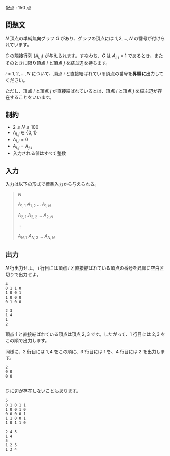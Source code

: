配点 : $150$ 点

## 問題文

$N$ 頂点の単純無向グラフ $G$ があり、グラフの頂点には $1,2,\ldots, N$ の番号が付けられています。

$G$ の隣接行列 $(A_{i,j})$ が与えられます。すなわち、$G$ は $A_{i,j} = 1$ であるとき、またそのときに限り頂点 $i$ と頂点 $j$ を結ぶ辺を持ちます。

$i = 1, 2, \ldots, N$ について、頂点 $i$ と直接結ばれている頂点の番号を**昇順に**出力してください。

ただし、頂点 $i$ と頂点 $j$ が直接結ばれているとは、頂点 $i$ と頂点 $j$ を結ぶ辺が存在することをいいます。

## 制約

- $2 \leq N \leq 100$
- $A_{i,j} \in \lbrace 0,1 \rbrace$
- $A_{i,i} = 0$
- $A_{i,j} = A_{j,i}$
- 入力される値はすべて整数

## 入力

入力は以下の形式で標準入力から与えられる。

> $N$
> 
> $A_{1,1}$ $A_{1,2}$ $\ldots$ $A_{1,N}$
> 
> $A_{2,1}$ $A_{2,2}$ $\ldots$ $A_{2,N}$
> 
> $\vdots$
> 
> $A_{N,1}$ $A_{N,2}$ $\ldots$ $A_{N,N}$

## 出力

$N$ 行出力せよ。
$i$ 行目には頂点 $i$ と直接結ばれている頂点の番号を昇順に空白区切りで出力せよ。

```input1
4
0 1 1 0
1 0 0 1
1 0 0 0
0 1 0 0
```

```output1
2 3
1 4
1
2
```

頂点 $1$ と直接結ばれている頂点は頂点 $2, 3$ です。したがって、$1$ 行目には $2, 3$ をこの順で出力します。

同様に、$2$ 行目には $1, 4$ をこの順に、$3$ 行目には $1$ を、$4$ 行目には $2$ を出力します。

```input2
2
0 0
0 0
```

```output2

```

$G$ に辺が存在しないこともあります。

```input3
5
0 1 0 1 1
1 0 0 1 0
0 0 0 0 1
1 1 0 0 1
1 0 1 1 0
```

```output3
2 4 5
1 4
5
1 2 5
1 3 4
```